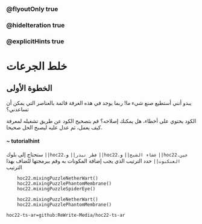 ### @flyoutOnly true
### @hideIteration true
### @explicitHints true


# خلط الجرعات

## الخطوة الأولى
يبدو أنني أستطيع صنع شيء ما! ربما يوجد في هذه الغرفة قائمة بالعناصر التي يمكن أن تساعدني؟

الكود يحتوي على أخطاء، هل يمكنك إصلاحه؟ قم بتصحيح الكود عن طريق تشغيله لمعرفة كيف يعمل، ثم عدل عليه ليصبح الحل صحيحا.

#### ~ tutorialhint  
ستحتاج إلى بلوك ``||hoc22.فطر نيذر||`` و ``||hoc22.غشاء الشبح||`` و ``||hoc22.عين العنكبوت||``  حدد الترتيب الذي يجب إضافة المكونات به وقم ببرمجتها لتُضاف بهذا الترتيب


```ghost
    hoc22.mixingPuzzleNetherWart()
    hoc22.mixingPuzzlePhantomMembrane()
    hoc22.mixingPuzzleSpiderEye()
```
```template
    hoc22.mixingPuzzleNetherWart()
    hoc22.mixingPuzzlePhantomMembrane()    
```
```package
hoc22-ts-ar=github:ReWrite-Media/hoc22-ts-ar
```